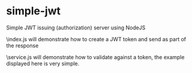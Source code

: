 # simple-jwt
Simple JWT issuing (authorization) server using NodeJS

\index.js will demonstrate how to create a JWT token and send as part of the response

\service.js will demonstrate how to validate against a token, the example displayed here is very simple.
